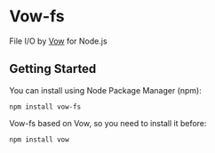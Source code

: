 Vow-fs
======

File I/O by [Vow](https://github.com/dfilatov/jspromise) for Node.js

Getting Started
---------------
You can install using Node Package Manager (npm):

    npm install vow-fs
    
Vow-fs based on Vow, so you need to install it before:

    npm install vow

